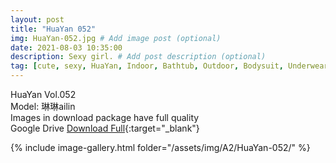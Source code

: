 ```yaml
---
layout: post
title: "HuaYan 052"
img: HuaYan-052.jpg # Add image post (optional)
date: 2021-08-03 10:35:00
description: Sexy girl. # Add post description (optional)
tag: [cute, sexy, HuaYan, Indoor, Bathtub, Outdoor, Bodysuit, Underwear, Cosplay, Big Tits, Tattoo]
---
```

HuaYan Vol.052  
Model: 琳琳ailin       
Images in download package have full quality                    
Google Drive [Download Full](http://gestyy.com/eoFNOJ){:target="_blank"}

{% include image-gallery.html folder="/assets/img/A2/HuaYan-052/" %}
